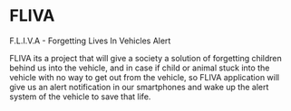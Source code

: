 # FLIVA
F.L.I.V.A - Forgetting Lives In Vehicles Alert

FLIVA its a project that will give a society a solution of forgetting children behind us into the vehicle, and in case if child or animal stuck into the vehicle with no way to get out from the vehicle, so FLIVA application will give us an alert notification in our smartphones and wake up the alert system of the vehicle to save that life.
